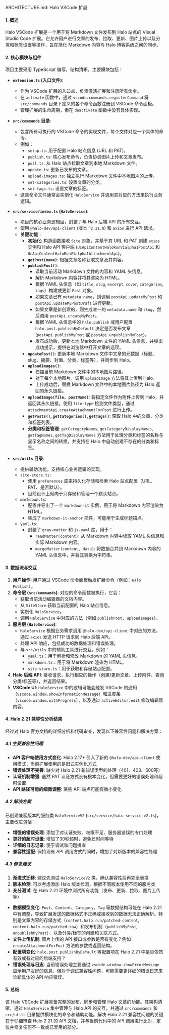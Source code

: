 ARCHITECTURE.md: Halo VSCode 扩展

#### **1. 概述**

Halo VSCode 扩展是一个用于将 Markdown 文件发布到 Halo 站点的 Visual Studio Code 扩展。它允许用户进行文章的发布、拉取、更新、图片上传以及分类和标签设置等操作，旨在简化 Markdown 内容与 Halo 博客系统之间的同步。

#### **2. 核心模块与组件**

项目主要采用 TypeScript 编写，结构清晰，主要模块包括：

*   **`extension.ts` (入口文件)**:
    *   作为 VSCode 扩展的入口点，负责激活扩展和注册所有命令。
    *   在 `activate` 函数中，通过 `vscode.commands.registerCommand` 将 `src/commands` 目录下定义的各个命令函数注册到 VSCode 命令面板。
    *   管理扩展的生命周期，但在 `deactivate` 函数中没有具体实现。

*   **`src/commands` 目录**:
    *   包含所有可执行的 VSCode 命令的实现文件，每个文件对应一个具体的命令。
    *   例如：
        *   `setup.ts`: 用于配置 Halo 站点信息 (URL 和 PAT)。
        *   `publish.ts`: 核心发布命令，负责协调图片上传和文章发布。
        *   `pull.ts`: 从 Halo 站点拉取文章到本地 Markdown 文件。
        *   `update.ts`: 更新已发布的文章。
        *   `upload-images.ts`: 独立执行 Markdown 文件中本地图片的上传。
        *   `set-categories.ts`: 设置文章的分类。
        *   `set-tags.ts`: 设置文章的标签。
    *   这些命令文件通常会实例化 `HaloService` 并调用其对应的方法来执行业务逻辑。

*   **`src/service/index.ts` (`HaloService`)**:
    *   项目的核心业务逻辑层，封装了与 Halo 后端 API 的所有交互。
    *   使用 `@halo-dev/api-client` (版本 `^2.21.0`) 和 `axios` 进行 API 请求。
    *   **关键功能**：
        *   **初始化**: 构造函数接收 `Site` 对象，并基于其 URL 和 PAT 创建 `axios` 实例和 Halo API 客户端 (`UcApiContentHaloRunV1alpha1PostApi` 和 `UcApiContentHaloRunV1alpha1AttachmentApi`)。
        *   **`getPost(name)`**: 根据文章名称获取文章及其内容。
        *   **`publishPost()`**: 
            *   读取当前活动 Markdown 文件的内容和 YAML 头信息。
            *   解析 Markdown 内容并将其渲染为 HTML。
            *   根据 YAML 头信息（如 `title`, `slug`, `excerpt`, `cover`, `categories`, `tags`）构建或更新 `Post` 对象。
            *   如果文章已有 `metadata.name`，则调用 `postApi.updateMyPost` 和 `postApi.updateMyPostDraft` 进行更新。
            *   如果文章是新创建的，则生成唯一的 `metadata.name` 和 `slug`，然后调用 `postApi.createMyPost`。
            *   根据 YAML 头信息中的 `halo.publish` 或用户配置 `halo.post.publishByDefault` 决定是否发布文章 (`postApi.publishMyPost` 或 `postApi.unpublishMyPost`)。
            *   发布成功后，更新本地 Markdown 文件的 YAML 头信息，并弹出成功提示，提供在浏览器中打开文章的选项。
        *   **`updatePost()`**: 更新本地 Markdown 文件中文章的元数据（标题、slug、摘要、封面、分类、标签等），并同步到 Halo。
        *   **`uploadImages()`**: 
            *   扫描当前 Markdown 文件中的本地图片路径。
            *   对于每个本地图片，调用 `uploadImage` 方法将其上传到 Halo。
            *   上传成功后，替换 Markdown 文件中的本地图片路径为 Halo 返回的永久链接。
        *   **`uploadImage(file, postName)`**: 将指定文件作为附件上传到 Halo，并返回其永久链接。使用 `file-type` 检测文件类型，通过 `attachmentApi.createAttachmentForPost` 进行上传。
        *   **`getPosts()`, `getCategories()`, `getTags()`**: 获取 Halo 中的文章、分类和标签列表。
        *   **分类和标签管理**: `getCategoryNames`, `getCategoryDisplayNames`, `getTagNames`, `getTagDisplayNames` 方法用于处理分类和标签的名称与显示名称之间的转换，并支持在 Halo 中自动创建不存在的分类和标签。

*   **`src/utils` 目录**:
    *   提供辅助功能，支持核心业务逻辑的实现。
    *   `site-store.ts`:
        *   使用 `preferences` 库来持久化存储和检索 Halo 站点配置（URL、PAT、是否默认）。
        *   目前设计上倾向于只存储和管理一个默认站点。
    *   `markdown.ts`:
        *   配置并导出了一个 `markdown-it` 实例，用于将 Markdown 内容渲染为 HTML。
        *   集成了 `markdown-it-anchor` 插件，可能用于生成标题锚点。
    *   `yaml.ts`:
        *   封装了 `gray-matter` 和 `js-yaml` 库，用于：
            *   `readMatter(content)`: 从 Markdown 内容中读取 YAML 头信息和实际 Markdown 内容。
            *   `mergeMatter(content, data)`: 将数据合并到 Markdown 内容的 YAML 头信息中，并将其转换为字符串。

#### **3. 数据流与交互**

1.  **用户操作**: 用户通过 VSCode 命令面板触发扩展命令（例如：`Halo Publish`）。
2.  **命令层 (`src/commands`)**: 对应的命令函数被执行，它会：
    *   获取当前活动编辑器的文档内容。
    *   从 `SiteStore` 获取当前配置的 Halo 站点信息。
    *   实例化 `HaloService`。
    *   调用 `HaloService` 中对应的方法（例如 `publishPost`，`uploadImages`）。
3.  **服务层 (`HaloService`)**: 
    *   `HaloService` 根据业务需求调用 `@halo-dev/api-client` 中对应的方法，通过 `axios` 发送 HTTP 请求到 Halo 后端 API。
    *   处理 API 响应，包括成功的数据处理和错误处理。
    *   与 `src/utils` 中的辅助工具进行交互，例如：
        *   `yaml.ts`：用于解析和修改 Markdown 的 YAML 头信息。
        *   `markdown.ts`：用于将 Markdown 渲染为 HTML。
        *   `site-store.ts`：用于获取和存储站点配置。
4.  **Halo 后端 API**: 接收请求，执行相应的操作（创建/更新文章、上传附件、查询分类/标签等），并返回结果。
5.  **VSCode UI**: `HaloService` 中的逻辑可能会触发 VSCode 的通知（`vscode.window.showInformationMessage`）和进度条（`vscode.window.withProgress`），以及通过 `activeEditor.edit` 修改编辑器内容。

#### **4. Halo 2.21 兼容性分析结果**

经过对 Halo 官方文档的详细分析和代码审查，发现以下兼容性问题和解决方案：

##### **4.1 主要兼容性问题**

*   **API 客户端使用方式变化**: Halo 2.17+ 引入了新的 `@halo-dev/api-client` 使用模式，当前扩展使用的是旧式实例化方式
*   **错误处理不完善**: 缺少对 Halo 2.21 新错误类型的处理（401、403、500等）
*   **认证机制增强**: 虽然 PAT 认证方式没有根本变化，但需要更好的错误处理和超时设置
*   **API 路径可能的细微调整**: 某些 API 端点可能有微小变化

##### **4.2 解决方案**

已创建兼容版本的服务类 `HaloServiceV2` (`src/service/halo-service-v2.ts`)，主要改进包括：

*   **增强的错误处理**: 添加了对认证失败、权限不足、服务器错误的专门处理
*   **更好的超时设置**: 增加了30秒超时，避免长时间等待
*   **详细的日志记录**: 便于调试和问题排查
*   **兼容性适配**: 保持现有 API 调用方式的同时，增加了对新版本的兼容性处理

##### **4.3 修复建议**

1. **渐进式迁移**: 建议先测试 `HaloServiceV2` 类，确认兼容性后再完全替换
2. **版本检测**: 可以考虑添加 Halo 版本检测，根据不同版本使用不同的服务类
3. **充分测试**: 在 Halo 2.21 环境中测试所有功能（发布、更新、拉取、图片上传等）
*   **数据模型变化**: `Post`、`Content`、`Category`、`Tag` 等数据结构可能在 Halo 2.21 中有调整，导致扩展发送的数据格式不正确或接收到的数据无法正确解析。特别是文章内容的存储方式（`content.halo.run/patched-content`, `content.halo.run/patched-raw`）和发布机制（`publishMyPost`, `unpublishMyPost`），以及分类/标签的创建和关联方式。
*   **文件上传机制**: 图片上传的 API 接口或参数是否有变化？例如 `createAttachmentForPost` 方法的参数或返回结构。
*   **配置项变化**: `halo.post.publishByDefault` 等配置项在 Halo 2.21 中是否依然有效或有对应的后端支持？
*   **错误处理与日志**: 当前错误处理主要通过 `vscode.window.showErrorMessage` 显示用户友好的信息，但对于调试兼容性问题，可能需要更详细的错误日志来诊断具体的 API 响应错误。

#### **5. 总结**

该 Halo VSCode 扩展具备完整的发布、同步和管理 Halo 文章的功能。其架构清晰，通过 `HaloService` 集中管理与 Halo API 的交互，并通过 `src/commands` 和 `src/utils` 目录提供模块化的命令和辅助功能。解决 Halo 2.21 兼容性问题的关键在于仔细审查 Halo 2.21 的 API 文档，并与当前代码中的 API 调用进行比对，定位并修复任何不一致或已弃用的部分。 